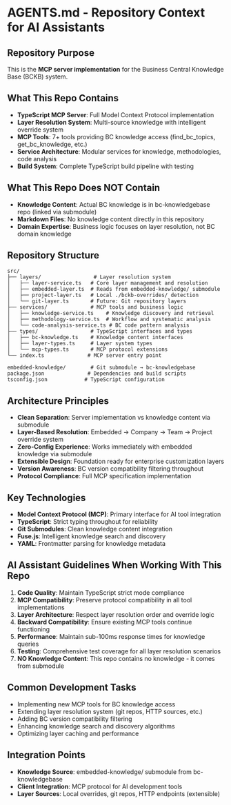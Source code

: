 # AGENTS.md - Repository Context for AI Assistants

## Repository Purpose
This is the **MCP server implementation** for the Business Central Knowledge Base (BCKB) system.

## What This Repo Contains
- **TypeScript MCP Server**: Full Model Context Protocol implementation
- **Layer Resolution System**: Multi-source knowledge with intelligent override system
- **MCP Tools**: 7+ tools providing BC knowledge access (find_bc_topics, get_bc_knowledge, etc.)
- **Service Architecture**: Modular services for knowledge, methodologies, code analysis
- **Build System**: Complete TypeScript build pipeline with testing

## What This Repo Does NOT Contain
- **Knowledge Content**: Actual BC knowledge is in bc-knowledgebase repo (linked via submodule)
- **Markdown Files**: No knowledge content directly in this repository
- **Domain Expertise**: Business logic focuses on layer resolution, not BC domain knowledge

## Repository Structure
```
src/
├── layers/                 # Layer resolution system
│   ├── layer-service.ts   # Core layer management and resolution
│   ├── embedded-layer.ts  # Reads from embedded-knowledge/ submodule
│   ├── project-layer.ts   # Local ./bckb-overrides/ detection
│   └── git-layer.ts       # Future: Git repository layers
├── services/              # MCP tools and business logic
│   ├── knowledge-service.ts    # Knowledge discovery and retrieval
│   ├── methodology-service.ts  # Workflow and systematic analysis
│   └── code-analysis-service.ts # BC code pattern analysis
├── types/                 # TypeScript interfaces and types
│   ├── bc-knowledge.ts    # Knowledge content interfaces
│   ├── layer-types.ts     # Layer system types
│   └── mcp-types.ts       # MCP protocol extensions
└── index.ts              # MCP server entry point

embedded-knowledge/        # Git submodule → bc-knowledgebase
package.json              # Dependencies and build scripts
tsconfig.json            # TypeScript configuration
```

## Architecture Principles
- **Clean Separation**: Server implementation vs knowledge content via submodule
- **Layer-Based Resolution**: Embedded → Company → Team → Project override system
- **Zero-Config Experience**: Works immediately with embedded knowledge via submodule
- **Extensible Design**: Foundation ready for enterprise customization layers
- **Version Awareness**: BC version compatibility filtering throughout
- **Protocol Compliance**: Full MCP specification implementation

## Key Technologies
- **Model Context Protocol (MCP)**: Primary interface for AI tool integration
- **TypeScript**: Strict typing throughout for reliability
- **Git Submodules**: Clean knowledge content integration
- **Fuse.js**: Intelligent knowledge search and discovery
- **YAML**: Frontmatter parsing for knowledge metadata

## AI Assistant Guidelines When Working With This Repo
1. **Code Quality**: Maintain TypeScript strict mode compliance
2. **MCP Compatibility**: Preserve protocol compatibility in all tool implementations
3. **Layer Architecture**: Respect layer resolution order and override logic
4. **Backward Compatibility**: Ensure existing MCP tools continue functioning
5. **Performance**: Maintain sub-100ms response times for knowledge queries
6. **Testing**: Comprehensive test coverage for all layer resolution scenarios
7. **NO Knowledge Content**: This repo contains no knowledge - it comes from submodule

## Common Development Tasks
- Implementing new MCP tools for BC knowledge access
- Extending layer resolution system (git repos, HTTP sources, etc.)
- Adding BC version compatibility filtering
- Enhancing knowledge search and discovery algorithms
- Optimizing layer caching and performance

## Integration Points
- **Knowledge Source**: embedded-knowledge/ submodule from bc-knowledgebase
- **Client Integration**: MCP protocol for AI development tools
- **Layer Sources**: Local overrides, git repos, HTTP endpoints (extensible)